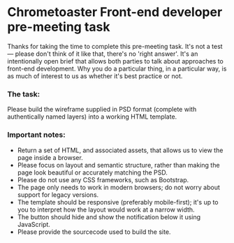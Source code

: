 # Chrometoaster Front-end developer pre-meeting task

Thanks for taking the time to complete this pre-meeting task. It's not a test — please don't think of it like that, there's no 'right answer'. It's an intentionally open brief that allows both parties to talk about approaches to front-end development. Why you do a particular thing, in a particular way, is as much of interest to us as whether it's best practice or not.

### The task:
Please build the wireframe supplied in PSD format (complete with authentically named layers) into a working HTML template.

### Important notes:
* Return a set of HTML, and associated assets, that allows us to view the page inside a browser.
* Please focus on layout and semantic structure, rather than making the page look beautiful or accurately matching the PSD.
* Please do not use any CSS frameworks, such as Bootstrap.
* The page only needs to work in modern browsers; do not worry about support for legacy versions.
* The template should be responsive (preferably mobile-first); it's up to you to interpret how the layout would work at a narrow width.
* The button should hide and show the notification below it using JavaScript.
* Please provide the sourcecode used to build the site.
